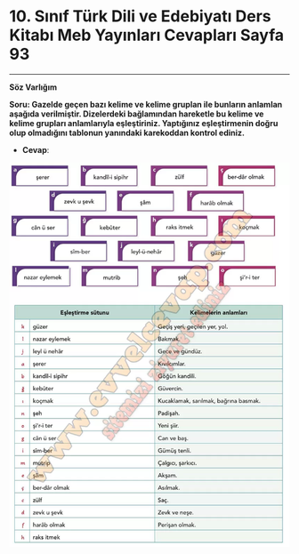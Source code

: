 # 10. Sınıf Türk Dili ve Edebiyatı Ders Kitabı Meb Yayınları Cevapları Sayfa 93

---

**Söz Varlığım**

**Soru: Gazelde geçen bazı kelime ve kelime gruplan ile bunların anlamlan aşağıda verilmiştir. Dizelerdeki bağlamından hareketle bu kelime ve kelime grupları anlamlarıyla eşleştiriniz. Yaptığınız eşleştirmenin doğru olup olmadığını tablonun yanındaki karekoddan kontrol ediniz.**

-   **Cevap**:

![Image 1](./image_1.webp)